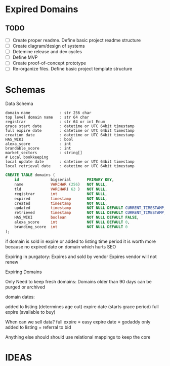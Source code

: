 # Expired Domains

## TODO 
- [ ] Create proper readme. Define basic project readme structure
- [ ] Create diagram/design of systems 
- [ ] Detemine release and dev cycles
- [ ] Define MVP 
- [ ] Create proof-of-concept prototype
- [ ] Re-organize files. Define basic project template structure

# Schemas
Data Schema
```
domain name             : str 256 char
top level domain name   : str 64 char
registrar               : str 64 or int Enum   
grace start date        : datetime or UTC 64bit timestamp 
full expire date        : datetime or UTC 64bit timestamp 
creation date           : datetime or UTC 64bit timestamp 
HAS_WIKI                : bool
alexa_score             : int
brandable_score         : int
market_sectors          : string[]
# Local bookkeeping
local update date       : datetime or UTC 64bit timestamp 
local retrieval date    : datetime or UTC 64bit timestamp 
```

```SQL
CREATE TABLE domains (
    id              bigserial       PRIMARY KEY,
    name            VARCHAR (256)   NOT NULL,
    tld             VARCHAR( 63 )   NOT NULL,
    registrar       int             NOT NULL,
    expired         timestamp       NOT NULL,
    created         timestamp       NOT NULL,
    updated         timestamp       NOT NULL DEFAULT CURRENT_TIMESTAMP,
    retrieved       timestamp       NOT NULL DEFAULT CURRENT_TIMESTAMP,
    HAS_WIKI        boolean         NOT NULL DEFAULT FALSE,
    alexa_score     int             NOT NULL DEFAULT 0,
    branding_score  int             NOT NULL DEFAULT 0
);
```

if domain is sold in expire or added to listing time period it is worth more because no expired date on domain which hurts SEO

Expiring in purgatory:
    Expires and sold by vendor
    Expires vendor will not renew

Expiring Domains

Only Need to keep fresh domains: 
    Domains older than 90 days can be purged or archived

domain dates:

added to listing (determines age out)
expire date (starts grace period)
full expire (available to buy)

When can we sell data?
full expire = easy
expire date = godaddy only
added to listing = referral to bid 

Anything else should should use relational mappings to keep the core 

# IDEAS
